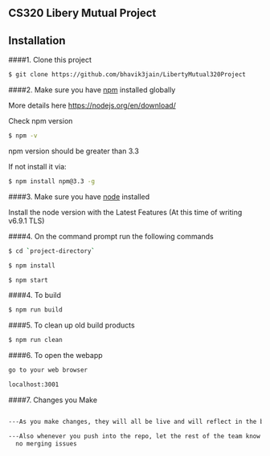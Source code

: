 ## CS320 Libery Mutual Project

## Installation
####1. Clone this project

```sh
$ git clone https://github.com/bhavik3jain/LibertyMutual320Project
```

####2.  Make sure you have [npm](https://www.npmjs.org/) installed globally

More details here
https://nodejs.org/en/download/

Check npm version

```sh
$ npm -v
```

npm version should be greater than 3.3

If not install it via:

```sh
$ npm install npm@3.3 -g
```

####3.  Make sure you have [node](https://www.nodejs.org/) installed

Install the node version with the Latest Features (At this time of writing v6.9.1 TLS)

####4. On the command prompt run the following commands

```sh
$ cd `project-directory`
```
```sh
$ npm install
```
```sh
$ npm start
```

####4. To build
```sh
$ npm run build
```

####5. To clean up old build products
```sh
$ npm run clean
```

####6. To open the webapp
```sh
go to your web browser

localhost:3001

```

####7. Changes you Make

```sh

---As you make changes, they will all be live and will reflect in the browser right away

---Also whenever you push into the repo, let the rest of the team know so there will be
  no merging issues

```
